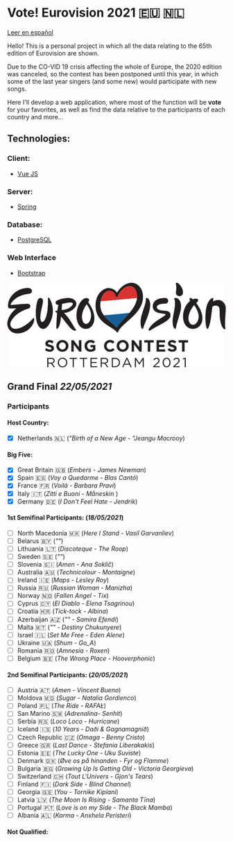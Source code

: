 # Vote! Eurovision 2021 :eu: :netherlands:

[Leer en español](https://github.com/missmay4/Eurovision-2021-Project/blob/master/README-ES.md)

Hello! This is a personal project in which all the data relating to the 65th edition of Eurovision are shown.

Due to the CO-VID 19 crisis affecting the whole of Europe, the 2020 edition was canceled, so the contest has been postponed until this year, in which some of the last year singers (and some new) would participate with new songs.

Here I'll develop a web application, where most of the function will be **vote** for your favorites, as well as find the data relative to the participants of each country and more...

## Technologies: 
### Client: 
* [Vue JS](https://vuejs.org/)
### Server: 
* [Spring](https://spring.io/projects/spring-framework)
### Database:
* [PostgreSQL](https://www.postgresql.org/)
### Web Interface
* [Bootstrap](https://getbootstrap.com/)

![Eurovision2021](eurovision-2021-rotterdam.png)

## Grand Final _22/05/2021_

### Participants

#### Host Country:

- [x] Netherlands :netherlands: (_"Birth of a New Age - "Jeangu Macrooy_)

#### Big Five:

- [x] Great Britain :uk: (_Embers - James Newman_)
- [x] Spain :es: (_Voy a Quedarme - Blas Cantó_)
- [x] France :fr: (_Voilá - Barbara Pravi_)
- [x] Italy :it: (_Zitti e Buoni - Måneskin_ )
- [x] Germany :de: (_I Don't Feel Hate - Jendrik_)

#### 1st Semifinal Participants: (_18/05/2021_)

- [ ] North Macedonia :macedonia: (_Here I Stand - Vasil Garvanliev_)
- [ ] Belarus :belarus: (_""_)
- [ ] Lithuania :lithuania: (_Discoteque - The Roop_)
- [ ] Sweden :sweden: (_""_)
- [ ] Slovenia :slovenia: (_Amen - Ana Soklič_)
- [ ] Australia :australia: (_Technicolour - Montaigne_)
- [ ] Ireland :ireland: (_Maps - Lesley Roy_)
- [ ] Russia :ru: (_Russian Woman - Manizha_)
- [ ] Norway :norway: (_Fallen Angel - Tix_)
- [ ] Cyprus :cyprus: (_El Diablo - Elena Tsagrinou_)
- [ ] Croatia :croatia: (_Tick-tock - Albina_)
- [ ] Azerbaijan :azerbaijan: (_"" - Samira Efendi_)
- [ ] Malta :malta: (_"" - Destiny Chukunyere_)
- [ ] Israel :israel: (_Set Me Free - Eden Alene_)
- [ ] Ukraine :ukraine: (_Shum - Go_A_)
- [ ] Romania :romania: (_Amnesia - Roxen_)
- [ ] Belgium :belgium: (_The Wrong Place - Hooverphonic_)

#### 2nd Semifinal Participants: (_20/05/2021_)

- [ ] Austria :austria: (_Amen - Vincent Bueno_)
- [ ] Moldova :moldova: (_Sugar - Natalia Gordienco_)
- [ ] Poland :poland: (_The Ride - RAFAŁ_)
- [ ] San Marino :san_marino: (_Adrenalina- Senhit_)
- [ ] Serbia :serbia: (_Loco Loco - Hurricane_)
- [ ] Iceland :iceland: (_10 Years - Daði & Gagnamagnið_)
- [ ] Czech Republic :czech_republic: (_Omaga - Benny Cristo_)
- [ ] Greece :greece: (_Last Dance - Stefania Liberakakis_)
- [ ] Estonia :estonia: (_The Lucky One - Uku Suviste_)
- [ ] Denmark :denmark: (_Øve os på hinanden - Fyr og Flamme_)
- [ ] Bulgaria :bulgaria: (_Growing Up Is Getting Old - Victoria Georgieva_)
- [ ] Switzerland :switzerland: (_Tout L'Univers - Gjon's Tears_)
- [ ] Finland :finland: (_Dark Side - Blind Channel_)
- [ ] Georgia :georgia: (_You - Tornike Kipiani_)
- [ ] Latvia :latvia: (_The Moon Is Rising - Samanta Tīna_)
- [ ] Portugal :portugal: (_Love is on my Side - The Black Mamba_)
- [ ] Albania :albania: (_Karma - Anxhela Peristeri_)

#### Not Qualified:
